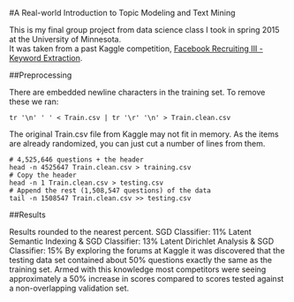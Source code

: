 #A Real-world Introduction to Topic Modeling and Text Mining

This is my final group project from data science class I took in spring 2015 at the University of Minnesota.  
It was taken from a past Kaggle competition, [Facebook Recruiting III - Keyword Extraction](https://www.kaggle.com/c/facebook-recruiting-iii-keyword-extraction).

##Preprocessing

There are embedded newline characters in the training set. To remove these we ran:

    tr '\n' ' ' < Train.csv | tr '\r' '\n' > Train.clean.csv

The original Train.csv file from Kaggle may not fit in memory. As the items are already randomized, you can just cut a number of lines from them.

    # 4,525,646 questions + the header
    head -n 4525647 Train.clean.csv > training.csv
    # Copy the header
    head -n 1 Train.clean.csv > testing.csv
    # Append the rest (1,508,547 questions) of the data
    tail -n 1508547 Train.clean.csv >> testing.csv

##Results

Results rounded to the nearest percent.
SGD Classifier: 11%
Latent Semantic Indexing & SGD Classifier: 13%
Latent Dirichlet Analysis & SGD Classifier: 15%
By exploring the forums at Kaggle it was discovered that the testing data set contained about 50% questions exactly the same as the training set. Armed with this knowledge most competitors were seeing approximately a 50% increase in scores compared to scores tested against a non-overlapping validation set. 

